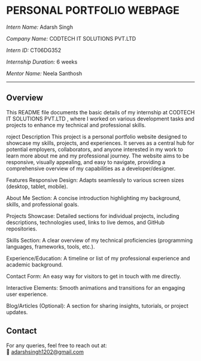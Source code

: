 #  PERSONAL PORTFOLIO WEBPAGE

*Intern Name:* Adarsh Singh 

*Company Name:*  CODTECH IT SOLUTIONS PVT.LTD

*Intern ID:* CT06DG352

*Internship Duration:* 6 weeks

*Mentor Name:* Neela Santhosh

---

## Overview

This README file documents the basic details of my internship at CODTECH IT SOLUTIONS PVT.LTD , where I worked on various development tasks and projects to enhance my technical and professional skills.

roject Description
This project is a personal portfolio website designed to showcase my skills, projects, and experiences. It serves as a central hub for potential employers, collaborators, and anyone interested in my work to learn more about me and my professional journey. The website aims to be responsive, visually appealing, and easy to navigate, providing a comprehensive overview of my capabilities as a developer/designer.

Features
Responsive Design: Adapts seamlessly to various screen sizes (desktop, tablet, mobile).

About Me Section: A concise introduction highlighting my background, skills, and professional goals.

Projects Showcase: Detailed sections for individual projects, including descriptions, technologies used, links to live demos, and GitHub repositories.

Skills Section: A clear overview of my technical proficiencies (programming languages, frameworks, tools, etc.).

Experience/Education: A timeline or list of my professional experience and academic background.

Contact Form: An easy way for visitors to get in touch with me directly.

Interactive Elements: Smooth animations and transitions for an engaging user experience.

Blog/Articles (Optional): A section for sharing insights, tutorials, or project updates.


## Contact

For any queries, feel free to reach out at:  
📧 adarshsingh1202@gmail.com  
